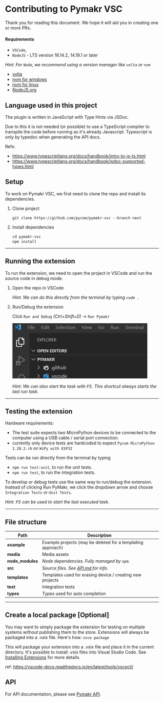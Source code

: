 # Contributing to Pymakr VSC

Thank you for reading this document. We hope it will aid you in creating one or more PRs.

#### Requirements

- `VSCode`, 
- `NodeJS` - LTS version 16.14.2, 14.19.1 or later

_Hint: For `Node`, we recommend using a version manager like `volta` or `nvm`_
  - [volta](https://docs.volta.sh/guide/getting-started) 
  - [nvm for windows](https://github.com/coreybutler/nvm-windows#readme)
  - [nvm for linux](https://github.com/nvm-sh/nvm#readme)
  - [NodeJS.org](https://nodejs.org/en/download/)
## Language used in this project
The plugin is written in JavaScript with Type Hints via JSDoc.

Due to this it is not needed (or possible) to use a TypeScript compiler to transpile the code before running as it's already Javascript. 
Typescript is only by typedoc when generating the API docs.

Refs: 
- https://www.typescriptlang.org/docs/handbook/intro-to-js-ts.html
- https://www.typescriptlang.org/docs/handbook/jsdoc-supported-types.html
## Setup

To work on Pymakr VSC, we first need to clone the repo and install its dependencies.

1. Clone project

   ```
   git clone https://github.com/pycom/pymakr-vsc --branch next
   ```

2. Install dependencies
   ```
   cd pymakr-vsc
   npm install
   ```

---

## Running the extension

To run the extension, we need to open the project in VSCode and run the source code in debug mode.

1. Open the repo in VSCode

   _Hint: We can do this directly from the terminal by typing `code .`_

2. Run/Debug the extension

   Click `Run and Debug` _(Ctrl+Shift+D)_ -> `Run Pymakr`

   <img src="./media/contribute/run-extension.gif">

   _Hint: We can also start the task with <kbd>F5</kbd>. This shortcut always starts the last run task._

---

## Testing the extension
Hardware requirements: 
- The test suite expects two MicroPython devices to be connected to the computer using a USB cable / serial port connection.
- currently only device tests are hardcoded to expect `Pycom MicroPython 1.20.2.r6` on `WiPy with ESP32`

Tests can be run directly from the terminal by typing 
- `npm run test:unit`, to run the unit tests.
- `npm run test`, to run the integration tests.

To develop or debug tests use the same way to run/debug the extension. Instead of clicking Run PyMakr, we click the dropdown arrow and choose `Integration Tests` or `Unit Tests`.

_Hint: <kbd>F5</kbd> can be used to start the last executed task._

---

## File structure

| Path             | Description                                                                                           |
| ---------------- | ----------------------------------------------------------------------------------------------------- |
| **example**      | Example projects (may be deleted for a templating approach)                                           |
| **media**        | Media assets                                                                                          |
| **node_modules** | _Node dependencies. Fully managed by `npm`._                                                          |
| **src**          | _Source files. See [API.md](https://github.com/pycom/pymakr-vsc/blob/next/docs/index.html) for info._ |
| **templates**    | Templates used for erasing device / creating new projects                                             |
| **test**         | Integration tests                                                                                     |
| **types**        | Types used for auto completion                                                                        |

---

## Create a local package [Optional]

You may want to simply package the extension for testing on multiple systems without publishing them to the store. 
Extensions will always be packaged into a .vsix file. 
Here's how:
  `vsce package` 

This will package your extension into a .vsix file and place it in the current directory. It's possible to install .vsix files into Visual Studio Code. See [Installing Extensions](https://vscode-docs.readthedocs.io/docs/extensions/install-extension.md) for more details.

ref: https://vscode-docs.readthedocs.io/en/latest/tools/vscecli/
## API

For API documentation, please see [Pymakr API](https://htmlpreview.github.io/?https://raw.githubusercontent.com/pycom/pymakr-vsc/next/docs/classes/PyMakr.html).
